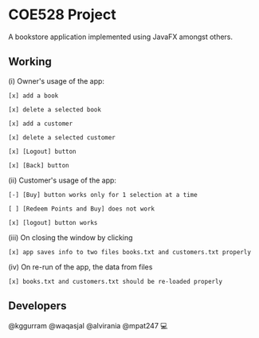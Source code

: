 # COE528 Project

A bookstore application implemented using JavaFX amongst others.

## Working

(i) Owner's usage of the app:    

    [x] add a book

    [x] delete a selected book

    [x] add a customer

    [x] delete a selected customer

    [x] [Logout] button

    [x] [Back] button

(ii) Customer's usage of the app:

    [-] [Buy] button works only for 1 selection at a time

    [ ] [Redeem Points and Buy] does not work

    [x] [logout] button works

(iii) On closing the window by clicking

    [x] app saves info to two files books.txt and customers.txt properly

(iv) On re-run of the app, the data from files

    [x] books.txt and customers.txt should be re-loaded properly

## Developers

@kggurram @waqasjal @alvirania @mpat247 :computer: